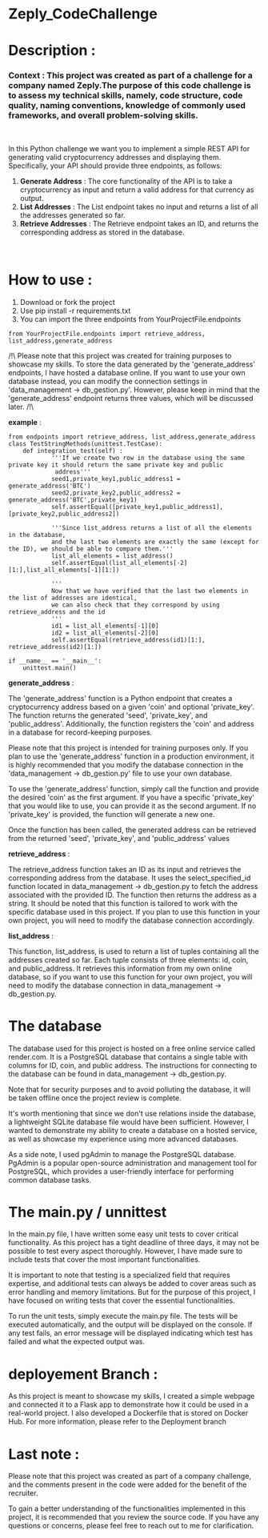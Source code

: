 # **Zeply_CodeChallenge**

# Description : 

### **Context** : This project was created as part of a challenge for a company named Zeply.The purpose of this code challenge is to assess my technical skills, namely, code structure, code quality, naming conventions, knowledge of commonly used frameworks, and overall problem-solving skills. 

<br>

In this Python challenge we want you to implement a simple REST API for
generating valid cryptocurrency addresses and displaying them. 
Specifically, your API should provide three endpoints, as follows:
1. **Generate Address**  : The core functionality of the API is to take a cryptocurrency as input and return a valid
address for that currency as output. 
2. **List Addresses** : The List endpoint takes no input and returns a list of all the
addresses generated so far.
3. **Retrieve Addresses** : The Retrieve endpoint takes an ID, and returns the corresponding
address as stored in the database.

<br>

#  How to use :

1. Download or fork the project
2. Use pip install -r requirements.txt 
3. You can import the three endpoints from YourProjectFile.endpoints 

```
from YourProjectFile.endpoints import retrieve_address, list_address,generate_address
```

/!\ Please note that this project was created for training purposes to showcase my skills. To store the data generated by the 'generate_address' endpoints, I have hosted a database online. If you want to use your own database instead, you can modify the connection settings in 'data_management -> db_gestion.py'. However, please keep in mind that the 'generate_address' endpoint returns three values, which will be discussed later. /!\ 

**example** :
```
from endpoints import retrieve_address, list_address,generate_address
class TestStringMethods(unittest.TestCase):
    def integration_test(self) :
            '''If we create two row in the database using the same private key it should return the same private key and public         
             address'''
            seed1,private_key1,public_address1 = generate_address('BTC')
            seed2,private_key2,public_address2 = generate_address('BTC',private_key1)
            self.assertEqual([private_key1,public_address1], [private_key2,public_address2])

            '''Since list_address returns a list of all the elements in the database, 
            and the last two elements are exactly the same (except for the ID), we should be able to compare them.'''
            list_all_elements = list_address()
            self.assertEqual(list_all_elements[-2][1:],list_all_elements[-1][1:])
            
            '''
            Now that we have verified that the last two elements in the list of addresses are identical, 
            we can also check that they correspond by using retrieve_address and the id
            '''
            id1 = list_all_elements[-1][0]
            id2 = list_all_elements[-2][0]
            self.assertEqual(retrieve_address(id1)[1:], retrieve_address(id2)[1:])

if __name__ == '__main__':
    unittest.main()
```

**generate_address** : <br>

The 'generate_address' function is a Python endpoint that creates a cryptocurrency address based on a given 'coin' and optional 'private_key'. The function returns the generated 'seed', 'private_key', and 'public_address'. Additionally, the function registers the 'coin' and address in a database for record-keeping purposes.

Please note that this project is intended for training purposes only. If you plan to use the 'generate_address' function in a production environment, it is highly recommended that you modify the database connection in the 'data_management -> db_gestion.py' file to use your own database.

To use the 'generate_address' function, simply call the function and provide the desired 'coin' as the first argument. If you have a specific 'private_key' that you would like to use, you can provide it as the second argument. If no 'private_key' is provided, the function will generate a new one.

Once the function has been called, the generated address can be retrieved from the returned 'seed', 'private_key', and 'public_address' values

**retrieve_address** :<br>

The retrieve_address function takes an ID as its input and retrieves the corresponding address from the database. It uses the select_specified_id function located in data_management -> db_gestion.py to fetch the address associated with the provided ID. The function then returns the address as a string. It should be noted that this function is tailored to work with the specific database used in this project. If you plan to use this function in your own project, you will need to modify the database connection accordingly.


**list_address** :<br>

This function, list_address, is used to return a list of tuples containing all the addresses created so far. Each tuple consists of three elements: id, coin, and public_address. It retrieves this information from my own online database, so if you want to use this function for your own project, you will need to modify the database connection in data_management -> db_gestion.py.

# The database

The database used for this project is hosted on a free online service called render.com. It is a PostgreSQL database that contains a single table with columns for ID, coin, and public address. The instructions for connecting to the database can be found in data_management -> db_gestion.py.

Note that for security purposes and to avoid polluting the database, it will be taken offline once the project review is complete.

It's worth mentioning that since we don't use relations inside the database, a lightweight SQLite database file would have been sufficient. However, I wanted to demonstrate my ability to create a database on a hosted service, as well as showcase my experience using more advanced databases.

As a side note, I used pgAdmin to manage the PostgreSQL database. PgAdmin is a popular open-source administration and management tool for PostgreSQL, which provides a user-friendly interface for performing common database tasks.

# The main.py / unnittest

In the main.py file, I have written some easy unit tests to cover critical functionality. As this project has a tight deadline of three days, it may not be possible to test every aspect thoroughly. However, I have made sure to include tests that cover the most important functionalities.

It is important to note that testing is a specialized field that requires expertise, and additional tests can always be added to cover areas such as error handling and memory limitations. But for the purpose of this project, I have focused on writing tests that cover the essential functionalities.

To run the unit tests, simply execute the main.py file. The tests will be executed automatically, and the output will be displayed on the console. If any test fails, an error message will be displayed indicating which test has failed and what the expected output was.

# deployement Branch : 
As this project is meant to showcase my skills, I created a simple webpage and connected it to a Flask app to demonstrate how it could be used in a real-world project. I also developed a Dockerfile that is stored on Docker Hub. For more information, please refer to the Deployment branch

# Last note : 
Please note that this project was created as part of a company challenge, and the comments present in the code were added for the benefit of the recruiter.

To gain a better understanding of the functionalities implemented in this project, it is recommended that you review the source code. If you have any questions or concerns, please feel free to reach out to me for clarification.
